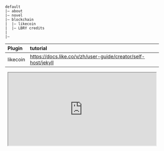 #

```
default
|— about
|— novel
|— blockchain
|  |— likecoin
|  |— LBRY credits
|
|—
```

|Plugin|tutorial|
|:-|:-|
|likecoin|https://docs.like.co/v/zh/user-guide/creator/self-host/jekyll

<iframe  style="width: 100%; max-width: 485px; height: 240px; margin: auto; overflow: hidden; display: block;"  src="https://button.like.co/in/embed/h47388304/button?referrer={{ page.url | absolute_url | cgi_escape }}"></iframe>
